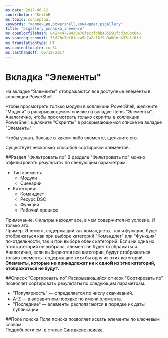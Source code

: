 ```yaml
---
ms.date: 2017-06-12
contributor: JKeithB
ms.topic: conceptual
keywords: "коллекции,powershell,командлет,psgallery"
title: "psgallery_вкладка_элементы"
ms.openlocfilehash: 8424c4729436a78fec3fdbb405591fcd3c6bc6a6
ms.sourcegitcommit: 75f70c7df01eea5e7a2c16f9a3ab1dd437a1f8fd
ms.translationtype: HT
ms.contentlocale: ru-RU
ms.lasthandoff: 06/12/2017
---
```

<a name="items-tab"></a>Вкладка "Элементы"
==========

На вкладке "Элементы" отображаются все доступные элементы в коллекции PowerShell.

Чтобы просмотреть только модули в коллекции PowerShell, щелкните "Модули" в раскрывающемся списке на вкладке Items "Элементы".  Аналогично, чтобы просмотреть только скрипты в коллекции PowerShell, щелкните "Скрипты" в раскрывающемся списке на вкладке "Элементы".  

Чтобы узнать больше о каком-либо элементе, щелкните его.

Существует несколько способов сортировки элементов.

##<a name="filter-by"></a>Раздел "Фильтровать по"
В разделе "Фильтровать по" можно отфильтровать результаты по следующим параметрам.
* Тип элемента
    * Модули
    * Сценарии
* Категория:
    * Командлет
    * Ресурс DSC
    * Функция
    * Рабочий процесс

Примечание. Фильтры находят все, в чем содержится их условие. И только это.  
Пример. Элемент, содержащий как командлеты, так и функции, будет отображаться как при выборе категорий "Командлет" или "Функция" по-отдельности, так и при выборе обеих категорий.  Если ни одна из этих категорий не выбрана, элемент не будет отображаться.  
Аналогично, если выбираются все категории, будут отображаться только элементы, содержащие хотя бы одну из этих категорий. **Элементы, которые не принадлежат ни к одной из этих категорий, отображаться не будут.**

##<a name="sort-by"></a>Список "Сортировать по" 
Раскрывающийся список "Сортировать по" позволяет сортировать результаты по следующим параметрам.
* "Популярность" — определяется по числу скачиваний.
* A–Z — в алфавитном порядке по имени элемента.
* "Последние" — элементы располагаются в порядке их даты публикации.


##<a name="search-box"></a>Поле поиска
Поле поиска позволяет искать элементы по ключевым словам.  
Подробности см. в статье [Синтаксис поиска](./psgallery_search_syntax.md).

